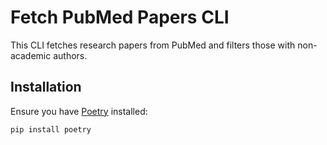 # Fetch PubMed Papers CLI

This CLI fetches research papers from PubMed and filters those with non-academic authors.

## Installation

Ensure you have [Poetry](https://python-poetry.org/docs/) installed:

```sh
pip install poetry
